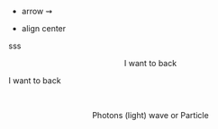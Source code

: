 - arrow
$\rightsquigarrow$

- align center

sss


<center>
I want to back</center>


<div class="center-text">
  
I want to back
</div>
<br>
<p align="center"> Photons (light)       wave or Particle</p>

<br>



